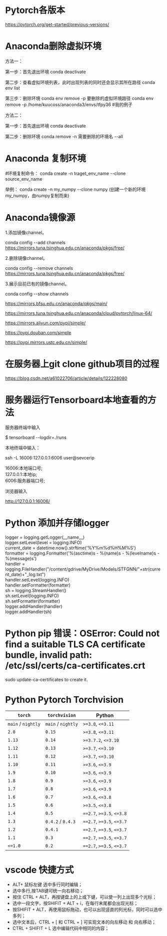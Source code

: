 # Pytorch各版本

https://pytorch.org/get-started/previous-versions/

# Anaconda删除虚拟环境
方法一：

第一步：首先退出环境
conda deactivate
 
第二步：查看虚拟环境列表，此时出现列表的同时还会显示其所在路径
conda env list
 
第三步：删除环境
conda env remove -p 要删除的虚拟环境路径
conda env remove -p /home/kuucoss/anaconda3/envs/tfpy36   #我的例子

方法二：

第一步：首先退出环境
conda deactivate
 
第二步：删除环境
conda remove -n  需要删除的环境名 --all

# Anaconda 复制环境
#环境复制命令：
conda create -n traget_env_name --clone source_env_name

举例：
conda create -n my_numpy --clone numpy 
(创建一个新的环境my_numpy，由numpy复制而来)

# Anaconda镜像源
1.添加镜像channel。

conda config --add channels https://mirrors.tuna.tsinghua.edu.cn/anaconda/pkgs/free/

2.删除镜像channel。

conda config --remove channels  https://mirrors.tuna.tsinghua.edu.cn/anaconda/pkgs/free/

3.展示目前已有的镜像channel。

conda config --show channels

https://mirrors.bfsu.edu.cn/anaconda/pkgs/main/

https://mirrors.tuna.tsinghua.edu.cn/anaconda/cloud/pytorch/linux-64/

https://mirrors.aliyun.com/pypi/simple/

https://pypi.douban.com/simple

https://pypi.mirrors.ustc.edu.cn/simple/

# 在服务器上git clone github项目的过程

https://blog.csdn.net/a61022706/article/details/122228080

# 服务器运行Tensorboard本地查看的方法
服务器终端中输入

$ tensorboard --logdir=./runs

本地终端中输入：

ssh -L 16006:127.0.0.1:6006 user@sevcerip 

16006:本地端口号;\
127.0.0.1:本地ip;\
6006:服务器端口号;

浏览器输入

http://127.0.0.1:16006/

# Python 添加并存储logger

logger = logging.getLogger(\_\_name\_\_) \
logger.setLevel(level = logging.INFO) \
current_date = datetime.now().strftime('%Y%m%d%H%M%S') \
formatter = logging.Formatter('%(asctime)s - %(name)s - %(levelname)s - %(message)s') \
handler = logging.FileHandler("/content/gdrive/MyDrive/Models/STFGNN/"+str(current_date)+"_log.txt") \
handler.setLevel(logging.INFO) \
handler.setFormatter(formatter) \
sh = logging.StreamHandler() \
sh.setLevel(logging.INFO) \
sh.setFormatter(formatter) \
logger.addHandler(handler) \
logger.addHandler(sh)

# Python pip 错误：OSError: Could not find a suitable TLS CA certificate bundle, invalid path: /etc/ssl/certs/ca-certificates.crt

sudo update-ca-certificates to create it.

# Python Pytorch Torchvision

| `torch`            | `torchvision`      | Python              |
| ------------------ | ------------------ | ------------------- |
| `main` / `nightly` | `main` / `nightly` | `>=3.8`, `<=3.11`   |
| `2.0`              | `0.15`             | `>=3.8`, `<=3.11`   |
| `1.13`             | `0.14`             | `>=3.7.2`, `<=3.10` |
| `1.12`             | `0.13`             | `>=3.7`, `<=3.10`   |
| `1.11`  | `0.12`            | `>=3.7`, `<=3.10`         |
| `1.10`  | `0.11`            | `>=3.6`, `<=3.9`          |
| `1.9`   | `0.10`            | `>=3.6`, `<=3.9`          |
| `1.8`   | `0.9`             | `>=3.6`, `<=3.9`          |
| `1.7`   | `0.8`             | `>=3.6`, `<=3.9`          |
| `1.6`   | `0.7`             | `>=3.6`, `<=3.8`          |
| `1.5`   | `0.6`             | `>=3.5`, `<=3.8`          |
| `1.4`   | `0.5`             | `==2.7`, `>=3.5`, `<=3.8` |
| `1.3`   | `0.4.2` / `0.4.3` | `==2.7`, `>=3.5`, `<=3.7` |
| `1.2`   | `0.4.1`           | `==2.7`, `>=3.5`, `<=3.7` |
| `1.1`   | `0.3`             | `==2.7`, `>=3.5`, `<=3.7` |
| `<=1.0` | `0.2`             | `==2.7`, `>=3.5`, `<=3.7` |

# vscode 快捷方式

- ALT+ 鼠标左键 选中多行同时编辑； 
- 选中多行,按TAB键可统一向右移动； 
- 按住 CTRL + ALT，再按键盘上的上或下键，可以使一列上出现多个光标；
- 选中一段文字，按SHIFIT + ALT + i，在每行末尾都会出现光标； 
- 按SHIFIT + ALT，再使用鼠标拖动，也可以出现竖直的列光标，同时可以选中多列；
- 选中文本后，CTRL + [ 和 CTRL + ] 可实现文本的向左移动 和 向右移动； 
- CTRL + SHIFIT + L 选中编辑代码中相同的内容； 
